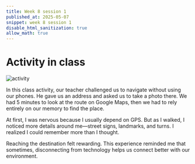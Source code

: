 ```yaml
---
title: Week 8 session 1
published_at: 2025-05-07
snippet: week 8 session 1
disable_html_sanitization: true
allow_math: true
---
```

# Activity in class
![activity](image.png)

In this class activity, our teacher challenged us to navigate without using our phones. He gave us an address and asked us to take a photo there. We had 5 minutes to look at the route on Google Maps, then we had to rely entirely on our memory to find the place.

At first, I was nervous because I usually depend on GPS. But as I walked, I noticed more details around me—street signs, landmarks, and turns. I realized I could remember more than I thought.

Reaching the destination felt rewarding. This experience reminded me that sometimes, disconnecting from technology helps us connect better with our environment.



